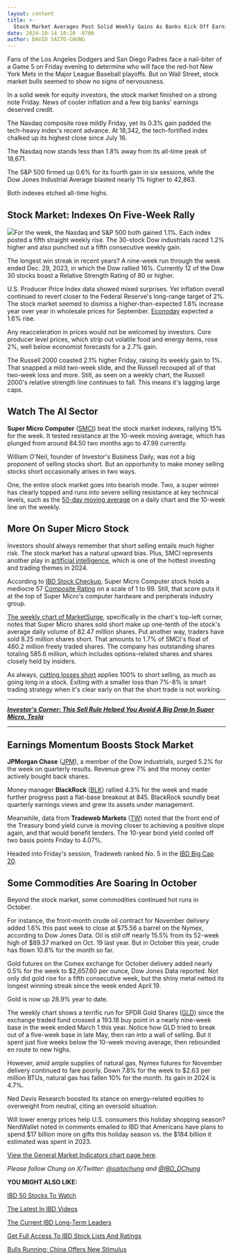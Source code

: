 ```yaml
---
layout: content
title: >-
  Stock Market Averages Post Solid Weekly Gains As Banks Kick Off Earnings Season; Time To Sell This AI Stock Short?	随着银行开始财报季，股市平均每周上涨稳健;是时候卖空这只 AI 股票了吗？
date: 2024-10-14 10:20 -0700
author: DAVID SAITO-CHUNG
---
```






Fans of the Los Angeles Dodgers and San Diego Padres face a nail-biter of a Game 5 on Friday evening to determine who will face the red-hot New York Mets in the Major League Baseball playoffs. But on Wall Street, stock market bulls seemed to show no signs of nervousness.  




In a solid week for equity investors, the stock market finished on a strong note Friday. News of cooler inflation and a few big banks' earnings deserved credit.  


The Nasdaq composite rose mildly Friday, yet its 0.3% gain padded the tech-heavy index's recent advance. At 18,342, the tech-fortified index chalked up its highest close since July 16.  


The Nasdaq now stands less than 1.8% away from its all-time peak of 18,671.  


The S&P 500 firmed up 0.6% for its fourth gain in six sessions, while the Dow Jones Industrial Average blasted nearly 1% higher to 42,863.  


Both indexes etched all-time highs.  


Stock Market: Indexes On Five-Week Rally
----------------------------------------


![](https://www.investors.com/wp-content/uploads/2024/10/MP101124.jpg)For the week, the Nasdaq and S&P 500 both gained 1.1%. Each index posted a fifth straight weekly rise. The 30-stock Dow industrials raced 1.2% higher and also punched out a fifth consecutive weekly gain.  


The longest win streak in recent years? A nine-week run through the week ended Dec. 29, 2023, in which the Dow rallied 16%. Currently 12 of the Dow 30 stocks boast a Relative Strength Rating of 80 or higher.  


U.S. Producer Price Index data showed mixed surprises. Yet inflation overall continued to revert closer to the Federal Reserve's long-range target of 2%. The stock market seemed to dismiss a higher-than-expected 1.8% increase year over year in wholesale prices for September. [Econoday](https://research.investors.com/economic-calendar/) expected a 1.6% rise.  


Any reacceleration in prices would not be welcomed by investors. Core producer level prices, which strip out volatile food and energy items, rose 2%, well below economist forecasts for a 2.7% gain.  


The Russell 2000 coasted 2.1% higher Friday, raising its weekly gain to 1%. That snapped a mild two-week slide, and the Russell recouped all of that two-week loss and more. Still, as seen on a weekly chart, the Russell 2000's relative strength line continues to fall. This means it's lagging large caps.  


Watch The AI Sector
-------------------


**Super Micro Computer** ([SMCI](https://research.investors.com/quote.aspx?symbol=SMCI)) beat the stock market indexes, rallying 15% for the week. It tested resistance at the 10-week moving average, which has plunged from around 84.50 two months ago to 47.99 currently.  



William O'Neil, founder of Investor's Business Daily, was not a big proponent of selling stocks short. But an opportunity to make money selling stocks short occasionally arises in two ways.  


One, the entire stock market goes into bearish mode. Two, a super winner has clearly topped and runs into severe selling resistance at key technical levels, such as the [50-day moving average](https://www.investors.com/how-to-invest/investors-corner/what-is-the-50-day-moving-average-when-to-buy-or-sell-growth-stocks/) on a daily chart and the 10-week line on the weekly.  


More On Super Micro Stock
-------------------------


Investors should always remember that short selling entails much higher risk. The stock market has a natural upward bias. Plus, SMCI represents another play in [artificial intelligence](https://www.investors.com/technology/), which is one of the hottest investing and trading themes in 2024.  


According to [IBD Stock Checkup](https://research.investors.com/stock-checkup/), Super Micro Computer stock holds a mediocre 57 [Composite Rating](https://www.investors.com/how-to-invest/investors-corner/the-ibd-composite-rating/) on a scale of 1 to 99. Still, that score puts it at the top of Super Micro's computer hardware and peripherals industry group.  


[The weekly chart of MarketSurge](https://marketsurge.investors.com/?src=A012BF), specifically in the chart's top-left corner, notes that Super Micro shares sold short make up one-tenth of the stock's average daily volume of 82.47 million shares. Put another way, traders have sold 8.25 million shares short. That amounts to 1.7% of SMCI's float of 480.2 million freely traded shares. The company has outstanding shares totaling 585.6 million, which includes options-related shares and shares closely held by insiders.  


As always, [cutting losses short](https://www.investors.com/how-to-invest/investors-corner/still-the-no-1-rule-for-stock-investors-always-cut-your-losses-short/) applies 100% to short selling, as much as going long in a stock. Exiting with a smaller loss than 7%-8% is smart trading strategy when it's clear early on that the short trade is not working.  




---


[***Investor's Corner: This Sell Rule Helped You Avoid A Big Drop In Super Micro, Tesla***](https://www.investors.com/how-to-invest/investors-corner/selling-stocks-netflix-super-micro-tesla-stock/) 




---


Earnings Momentum Boosts Stock Market
-------------------------------------



**JPMorgan Chase** ([JPM](https://research.investors.com/quote.aspx?symbol=JPM)), a member of the Dow industrials, surged 5.2% for the week on quarterly results. Revenue grew 7% and the money center actively bought back shares.  


Money manager **BlackRock** ([BLK](https://research.investors.com/quote.aspx?symbol=BLK)) rallied 4.3% for the week and made further progress past a flat-base breakout at 845. BlackRock soundly beat quarterly earnings views and grew its assets under management.  


Meanwhile, data from **Tradeweb Markets** ([TW](https://research.investors.com/quote.aspx?symbol=TW)) noted that the front end of the Treasury bond yield curve is moving closer to achieving a positive slope again, and that would benefit lenders. The 10-year bond yield cooled off two basis points Friday to 4.07%.  


Headed into Friday's session, Tradeweb ranked No. 5 in the [IBD Big Cap 20](https://research.investors.com/stock-lists/big-cap-20/).  


**Some Commodities Are Soaring In October**
-------------------------------------------


Beyond the stock market, some commodities continued hot runs in October.  


For instance, the front-month crude oil contract for November delivery added 1.6% this past week to close at $75.56 a barrel on the Nymex, according to Dow Jones Data. Oil is still off nearly 15.5% from its 52-week high of $89.37 marked on Oct. 19 last year. But in October this year, crude has flown 10.8% for the month so far.  


Gold futures on the Comex exchange for October delivery added nearly 0.5% for the week to $2,657.60 per ounce, Dow Jones Data reported. Not only did gold rise for a fifth consecutive week, but the shiny metal netted its longest winning streak since the week ended April 19.  


Gold is now up 28.9% year to date.  



The weekly chart shows a terrific run for SPDR Gold Shares ([GLD](https://research.investors.com/quote.aspx?symbol=GLD)) since the exchange traded fund crossed a 193.18 buy point in a nearly nine-week base in the week ended March 1 this year. Notice how GLD tried to break out of a five-week base in late May, then ran into a wall of selling. But it spent just five weeks below the 10-week moving average, then rebounded en route to new highs.  


However, amid ample supplies of natural gas, Nymex futures for November delivery continued to fare poorly. Down 7.8% for the week to $2.63 per million BTUs, natural gas has fallen 10% for the month. Its gain in 2024 is 4.7%.  


Ned Davis Research boosted its stance on energy-related equities to overweight from neutral, citing an oversold situation.  


Will lower energy prices help U.S. consumers this holiday shopping season? NerdWallet noted in comments emailed to IBD that Americans have plans to spend $17 billion more on gifts this holiday season vs. the $184 billion it estimated was spent in 2023.  


[View the General Market Indicators chart page here](https://www.investors.com/wp-content/uploads/2024/10/DailyGMI_101124.pdf).  


*Please follow Chung on X/Twitter:* [*@saitochung*](https://twitter.com/SaitoChung) *and* [*@IBD\_DChung*](https://twitter.com/IBD_DChung)  


**YOU MIGHT ALSO LIKE:** 


[IBD 50 Stocks To Watch](https://www.investors.com/research/ibd-50-growth-stocks-to-watch/) 


[The Latest In IBD Videos](https://www.investors.com/ibd-videos) 


[The Current IBD Long-Term Leaders](https://www.investors.com/research/best-stocks-to-buy-now-long-term-stocks-ibd-long-term-leaders-list/) 


[Get Full Access To IBD Stock Lists And Ratings](https://www.investors.com/product/ibd-digital/?artProdLink=IBD_Digital) 


[Bulls Running; China Offers New Stimulus](https://www.investors.com/market-trend/stock-market-today/dow-jones-sp500-china-stimulus/) 




